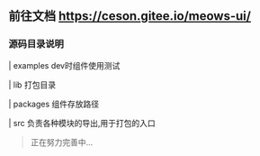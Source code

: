 ## 前往文档 https://ceson.gitee.io/meows-ui/

### 源码目录说明

| examples dev时组件使用测试

| lib 打包目录

| packages 组件存放路径

| src 负责各种模块的导出,用于打包的入口

> 正在努力完善中...